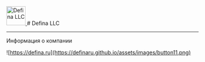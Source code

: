 <a href="https://defina.ru" target="_blank">
  <img src="https://defina.ru/uploads/2019/06/icon-white-fm.png" alt="Defina LLC" style="width:50px;"/>
</a>
# Defina LLC
<hr/>
Информация о компании

![https://defina.ru](https://definaru.github.io/assets/images/button11.png)
